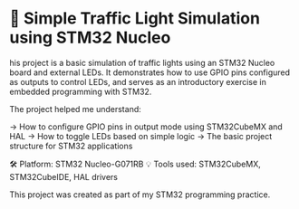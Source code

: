 # 🚦 Simple Traffic Light Simulation using STM32 Nucleo

his project is a basic simulation of traffic lights using an STM32 Nucleo board and external LEDs. It demonstrates how to use GPIO pins configured as outputs to control LEDs, and serves as an introductory exercise in embedded programming with STM32.

The project helped me understand:

-> How to configure GPIO pins in output mode using STM32CubeMX and HAL
-> How to toggle LEDs based on simple logic
-> The basic project structure for STM32 applications

🛠️ Platform: STM32 Nucleo-G071RB
💡 Tools used: STM32CubeMX, STM32CubeIDE, HAL drivers

This project was created as part of my STM32 programming practice.
